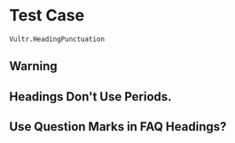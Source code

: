 # Test Case

    Vultr.HeadingPunctuation

## Warning

## Headings Don't Use Periods.

## Use Question Marks in FAQ Headings?
